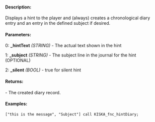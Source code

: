 #### Description:
Displays a hint to the player and (always) creates a chronological diary entry and an entry in the defined subject if desired.

#### Parameters:
0: **_hintText** *(STRING)* - The actual text shown in the hint

1: **_subject** *(STRING)* - The subject line in the journal for the hint (OPTIONAL)

2: **_silent** *(BOOL)* - true for silent hint

#### Returns:
<DIARY-RECORD> - The created diary record.

#### Examples:
```sqf
["this is the message", "Subject"] call KISKA_fnc_hintDiary;
```

